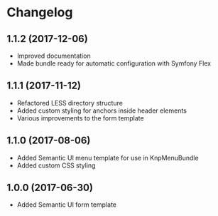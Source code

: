 Changelog
===================
 
1.1.2 (2017-12-06)
------------------

* Improved documentation
* Made bundle ready for automatic configuration with Symfony Flex
 
1.1.1 (2017-11-12)
------------------

* Refactored LESS directory structure
* Added custom styling for anchors inside header elements
* Various improvements to the form template
 
1.1.0 (2017-08-06)
------------------

* Added Semantic UI menu template for use in KnpMenuBundle
* Added custom CSS styling 

1.0.0 (2017-06-30)
------------------

* Added Semantic UI form template
